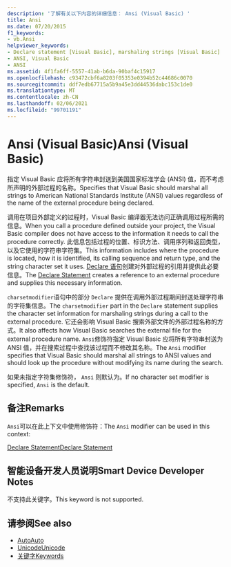 ```yaml
---
description: '了解有关以下内容的详细信息： Ansi (Visual Basic) '
title: Ansi
ms.date: 07/20/2015
f1_keywords:
- vb.Ansi
helpviewer_keywords:
- Declare statement [Visual Basic], marshaling strings [Visual Basic]
- ANSI, Visual Basic
- ANSI
ms.assetid: 4f1fa6ff-5557-41ab-b6da-90baf4c15917
ms.openlocfilehash: c93472cbf6a8203f05353e0394b52c44686c0070
ms.sourcegitcommit: ddf7edb67715a5b9a45e3dd44536dabc153c1de0
ms.translationtype: MT
ms.contentlocale: zh-CN
ms.lasthandoff: 02/06/2021
ms.locfileid: "99701191"
---
```

# <a name="ansi-visual-basic"></a><span data-ttu-id="d8e17-103">Ansi (Visual Basic)</span><span class="sxs-lookup"><span data-stu-id="d8e17-103">Ansi (Visual Basic)</span></span>

<span data-ttu-id="d8e17-104">指定 Visual Basic 应将所有字符串封送到美国国家标准学会 (ANSI) 值，而不考虑所声明的外部过程的名称。</span><span class="sxs-lookup"><span data-stu-id="d8e17-104">Specifies that Visual Basic should marshal all strings to American National Standards Institute (ANSI) values regardless of the name of the external procedure being declared.</span></span>  
  
 <span data-ttu-id="d8e17-105">调用在项目外部定义的过程时，Visual Basic 编译器无法访问正确调用过程所需的信息。</span><span class="sxs-lookup"><span data-stu-id="d8e17-105">When you call a procedure defined outside your project, the Visual Basic compiler does not have access to the information it needs to call the procedure correctly.</span></span> <span data-ttu-id="d8e17-106">此信息包括过程的位置、标识方法、调用序列和返回类型，以及它使用的字符串字符集。</span><span class="sxs-lookup"><span data-stu-id="d8e17-106">This information includes where the procedure is located, how it is identified, its calling sequence and return type, and the string character set it uses.</span></span> <span data-ttu-id="d8e17-107">[Declare 语句](../statements/declare-statement.md)创建对外部过程的引用并提供此必要信息。</span><span class="sxs-lookup"><span data-stu-id="d8e17-107">The [Declare Statement](../statements/declare-statement.md) creates a reference to an external procedure and supplies this necessary information.</span></span>  
  
 <span data-ttu-id="d8e17-108">`charsetmodifier`语句中的部分 `Declare` 提供在调用外部过程期间封送处理字符串的字符集信息。</span><span class="sxs-lookup"><span data-stu-id="d8e17-108">The `charsetmodifier` part in the `Declare` statement supplies the character set information for marshaling strings during a call to the external procedure.</span></span> <span data-ttu-id="d8e17-109">它还会影响 Visual Basic 搜索外部文件的外部过程名称的方式。</span><span class="sxs-lookup"><span data-stu-id="d8e17-109">It also affects how Visual Basic searches the external file for the external procedure name.</span></span> <span data-ttu-id="d8e17-110">`Ansi`修饰符指定 Visual Basic 应将所有字符串封送为 ANSI 值，并在搜索过程中查找该过程而不修改其名称。</span><span class="sxs-lookup"><span data-stu-id="d8e17-110">The `Ansi` modifier specifies that Visual Basic should marshal all strings to ANSI values and should look up the procedure without modifying its name during the search.</span></span>  
  
 <span data-ttu-id="d8e17-111">如果未指定字符集修饰符， `Ansi` 则默认为。</span><span class="sxs-lookup"><span data-stu-id="d8e17-111">If no character set modifier is specified, `Ansi` is the default.</span></span>  
  
## <a name="remarks"></a><span data-ttu-id="d8e17-112">备注</span><span class="sxs-lookup"><span data-stu-id="d8e17-112">Remarks</span></span>  

 <span data-ttu-id="d8e17-113">`Ansi`可以在此上下文中使用修饰符：</span><span class="sxs-lookup"><span data-stu-id="d8e17-113">The `Ansi` modifier can be used in this context:</span></span>  
  
 [<span data-ttu-id="d8e17-114">Declare Statement</span><span class="sxs-lookup"><span data-stu-id="d8e17-114">Declare Statement</span></span>](../statements/declare-statement.md)  
  
## <a name="smart-device-developer-notes"></a><span data-ttu-id="d8e17-115">智能设备开发人员说明</span><span class="sxs-lookup"><span data-stu-id="d8e17-115">Smart Device Developer Notes</span></span>  

 <span data-ttu-id="d8e17-116">不支持此关键字。</span><span class="sxs-lookup"><span data-stu-id="d8e17-116">This keyword is not supported.</span></span>  
  
## <a name="see-also"></a><span data-ttu-id="d8e17-117">请参阅</span><span class="sxs-lookup"><span data-stu-id="d8e17-117">See also</span></span>

- [<span data-ttu-id="d8e17-118">Auto</span><span class="sxs-lookup"><span data-stu-id="d8e17-118">Auto</span></span>](auto.md)
- [<span data-ttu-id="d8e17-119">Unicode</span><span class="sxs-lookup"><span data-stu-id="d8e17-119">Unicode</span></span>](unicode.md)
- [<span data-ttu-id="d8e17-120">关键字</span><span class="sxs-lookup"><span data-stu-id="d8e17-120">Keywords</span></span>](../keywords/index.md)
